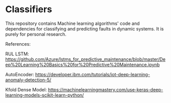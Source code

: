 # Classifiers
This repository contains Machine learning algorithms' code and dependencies for classifying and predicting faults in dynamic systems.
It is purely for personal research.

References:

RUL LSTM: https://github.com/Azure/lstms_for_predictive_maintenance/blob/master/Deep%20Learning%20Basics%20for%20Predictive%20Maintenance.ipynb

AutoEncoder: https://developer.ibm.com/tutorials/iot-deep-learning-anomaly-detection-5/

Kfold Dense Model: https://machinelearningmastery.com/use-keras-deep-learning-models-scikit-learn-python/
